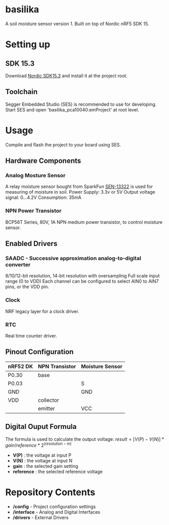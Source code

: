 # basilika
A soil moisture sensor version 1. Built on top of Nordic nRF5 SDK 15. 

# Setting up
## SDK 15.3
Download [Nordic SDK15.3](https://developer.nordicsemi.com/nRF5_SDK/nRF5_SDK_v15.x.x/) and install it at the project root.

## Toolchain
Segger Embedded Studio (SES) is recommended to use for developing. Start SES and open 'basilika_pca10040.emProject' at root level.

# Usage
Compile and flash the project to your board using SES.

## Hardware Components
### Analog Mosture Sensor
A relay moisture sensor bought from SparkFun [SEN-13322](https://www.sparkfun.com/products/13322) is used for measuring of moisture in soil.
Power Supply: 3.3v or 5V
Output voltage signal: 0...4.2V
Consumption: 35mA

### NPN Power Transistor
BCP56T Series, 80V, 1A NPN medium power transistor, to control moisture sensor.

## Enabled Drivers
### SAADC - Successive approximation analog-to-digital converter
8/10/12-bit resolution, 14-bit resolution with oversampling
Full scale input range (0 to VDD)
Each channel can be configured to select AIN0 to AIN7 pins, or the VDD pin.

### Clock
NRF legacy layer for a clock driver. 

### RTC
Real time counter driver.

## Pinout Configuration
|nRF52 DK|NPN Transistor|Moisture Sensor|
|--------|--------------|---------------|
|P0.30   |base		|		|
|P0.03	 |		|S		|
|GND	 |		|GND		|
|VDD	 |collector	|		|
|	 |emitter	|VCC		|

## Digital Ouput Formula
The formula is used to calculate the output voltage:
	$result = [V(P) - V(N)] * gain/reference * 2^(resolution - m)$
* **V(P)** : the voltage at input P
* **V(N)** : the voltage at input N
* **gain** : the selected gain setting
* **reference** : the selected reference voltage

# Repository Contents
* **/config** - Project configuration settings
* **/interface** - Analog and Digital Interfaces
* **/drivers** - External Drivers
